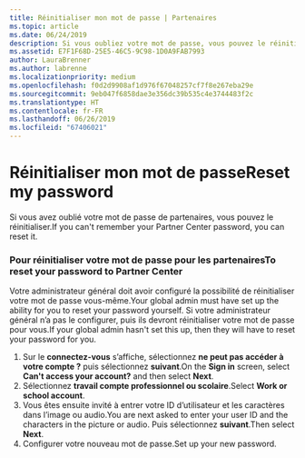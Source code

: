 ```yaml
---
title: Réinitialiser mon mot de passe | Partenaires
ms.topic: article
ms.date: 06/24/2019
description: Si vous oubliez votre mot de passe, vous pouvez le réinitialiser.
ms.assetid: E7F1F68D-25E5-46C5-9C98-1D0A9FAB7993
author: LauraBrenner
ms.author: labrenne
ms.localizationpriority: medium
ms.openlocfilehash: f0d2d9908af1d976f67048257cf7f8e267eba29e
ms.sourcegitcommit: 9eb047f6858dae3e356dc39b535c4e3744483f2c
ms.translationtype: HT
ms.contentlocale: fr-FR
ms.lasthandoff: 06/26/2019
ms.locfileid: "67406021"
---
```

# <a name="reset-my-password"></a><span data-ttu-id="c416d-103">Réinitialiser mon mot de passe</span><span class="sxs-lookup"><span data-stu-id="c416d-103">Reset my password</span></span>

<span data-ttu-id="c416d-104">Si vous avez oublié votre mot de passe de partenaires, vous pouvez le réinitialiser.</span><span class="sxs-lookup"><span data-stu-id="c416d-104">If you can't remember your Partner Center password, you can reset it.</span></span>

### <a name="to-reset-your-password-to-partner-center"></a><span data-ttu-id="c416d-105">Pour réinitialiser votre mot de passe pour les partenaires</span><span class="sxs-lookup"><span data-stu-id="c416d-105">To reset your password to Partner Center</span></span>

<span data-ttu-id="c416d-106">Votre administrateur général doit avoir configuré la possibilité de réinitialiser votre mot de passe vous-même.</span><span class="sxs-lookup"><span data-stu-id="c416d-106">Your global admin must have set up the ability for you to reset your password yourself.</span></span> <span data-ttu-id="c416d-107">Si votre administrateur général n’a pas le configurer, puis ils devront réinitialiser votre mot de passe pour vous.</span><span class="sxs-lookup"><span data-stu-id="c416d-107">If your global admin hasn't set this up, then they will have to reset your password for you.</span></span> 

1. <span data-ttu-id="c416d-108">Sur le **connectez-vous** s’affiche, sélectionnez **ne peut pas accéder à votre compte ?** puis sélectionnez **suivant**.</span><span class="sxs-lookup"><span data-stu-id="c416d-108">On the **Sign in** screen, select **Can't access your account?** and then select **Next**.</span></span>
2. <span data-ttu-id="c416d-109">Sélectionnez **travail compte professionnel ou scolaire**.</span><span class="sxs-lookup"><span data-stu-id="c416d-109">Select **Work or school account**.</span></span>
3. <span data-ttu-id="c416d-110">Vous êtes ensuite invité à entrer votre ID d’utilisateur et les caractères dans l’image ou audio.</span><span class="sxs-lookup"><span data-stu-id="c416d-110">You are next asked to enter your user ID and the characters in the picture or audio.</span></span> <span data-ttu-id="c416d-111">Puis sélectionnez **suivant**.</span><span class="sxs-lookup"><span data-stu-id="c416d-111">Then select **Next**.</span></span>
4. <span data-ttu-id="c416d-112">Configurer votre nouveau mot de passe.</span><span class="sxs-lookup"><span data-stu-id="c416d-112">Set up your new password.</span></span>
